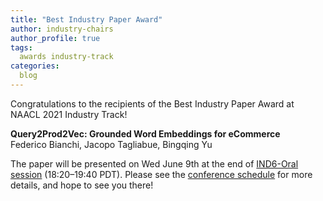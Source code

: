 ```yaml
---
title: "Best Industry Paper Award"
author: industry-chairs
author_profile: true
tags:
  awards industry-track
categories:
  blog
---
```


Congratulations to the recipients of the Best Industry Paper Award at NAACL 2021 Industry Track! 

**Query2Prod2Vec: Grounded Word Embeddings for eCommerce**<br>Federico Bianchi, Jacopo Tagliabue, Bingqing Yu

The paper will be presented on Wed June 9th at the end of [IND6-Oral session](https://underline.io/events/122/sessions?eventSessionId=4274) (18:20–19:40 PDT). Please see the [conference schedule](https://2021.naacl.org/program/) for more details, and hope to see you there!

